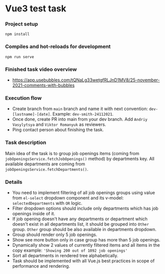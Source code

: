 # Vue3 test task

### Project setup
```
npm install
```

### Compiles and hot-reloads for development
```
npm run serve
```

### Finished task video overview
- https://app.usebubbles.com/tQNaLg33wetgfRLJnD1MV8/25-november-2021-comments-with-bubbles

### Execution flow
- Create branch from `main` branch and name it with next convention: `dev-[lastname]-[date]`. Example: `dev-smith-24112021`.
- Once done, create PR into main from your dev branch. Add `Andriy Vasylytsya` and `Viktor Romanyuk` as reviewers.
- Ping contact person about finishing the task.

### Task description
Main idea of the task is to group job openings items (coming from `jobOpeningsService.fetchJobOpenings()` method) by departments key. All available departments are coming from `jobOpeningsService.fetchDepartments()`.

### Details
- You need to implement filtering of all job openings groups using value from `el-select` dropdown component and its v-model: `selectedDepartments` with `OR` logic.
- Filter dropdown options should include only departments which has job openings inside of it.
- If job opening doesn't have any departments or department which doesn't exist in all departments list, it should be grouped into `Other` group. `Other` group should be also available in departments dropdown.
- Group should render only 5 job openings.
- Show see more button only in case group has more than 5 job openings.
- Dynamically show 2 values of currently filtered items and all items in the copy example: `'Showing 200 out of 1092 job openings'`
- Sort all departments in rendered tree alphabetically.
- Task should be implemented with all Vue.js best practices in scope of performance and rendering.

